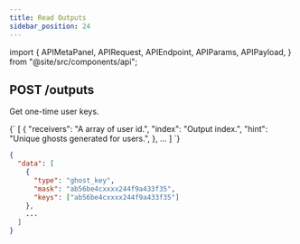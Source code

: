 ```yaml
---
title: Read Outputs
sidebar_position: 24
---
```


import {
  APIMetaPanel,
  APIRequest,
  APIEndpoint,
  APIParams,
  APIPayload,
} from "@site/src/components/api";

## POST /outputs

Get one-time user keys.

<APIEndpoint url="/outputs" />

<APIMetaPanel scope="Authorized" scopeNote="" />

<APIPayload>
{`
  [
    {
      "receivers":  "A array of user id.",
      "index":      "Output index.",
      "hint":       "Unique ghosts generated for users.",
    },
    ...
  ]
`}
</APIPayload>

<!-- @TODO 这里原来的 example 就是错的，虽然按照理解改了，但是依然需要修正 -->

<APIRequest title="Generate outputs" url="/outputs --data PAYLOAD" />

```json title="Response"
{
  "data": [
    {
      "type": "ghost_key",
      "mask": "ab56be4cxxxx244f9a433f35",
      "keys": ["ab56be4cxxxx244f9a433f35"]
    },
    ...
  ]
}
```
